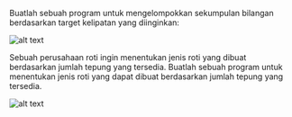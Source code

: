 Buatlah sebuah program untuk mengelompokkan sekumpulan bilangan berdasarkan target kelipatan yang diinginkan:

![alt text](https://github.com/abdansyakur14002/DE_Abdan-Syakur/blob/main/07.Data%20Structure%20and%20Algorithm/screenshot/prioritas1_no1.jpg?raw=true)

Sebuah perusahaan roti ingin menentukan jenis roti yang dibuat berdasarkan jumlah tepung yang tersedia. Buatlah sebuah program untuk menentukan jenis roti yang dapat dibuat berdasarkan jumlah tepung yang tersedia.

![alt text](https://github.com/abdansyakur14002/DE_Abdan-Syakur/blob/main/07.Data%20Structure%20and%20Algorithm/screenshot/prioritas1_no2.jpg?raw=true)
